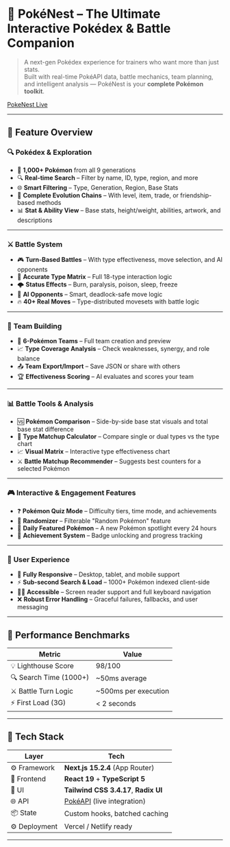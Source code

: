 # 🐾 PokéNest – The Ultimate Interactive Pokédex & Battle Companion

> A next-gen Pokédex experience for trainers who want more than just stats.  
> Built with real-time PokéAPI data, battle mechanics, team planning, and intelligent analysis — PokéNest is your **complete Pokémon toolkit**.

[PokeNest Live](https://v0-pokedex-website.vercel.app/) <!-- Replace with actual image if available -->

---

## 🌟 Feature Overview

### 🔍 **Pokédex & Exploration**
- 🔢 **1,000+ Pokémon** from all 9 generations
- 🔍 **Real-time Search** – Filter by name, ID, type, region, and more
- 🌐 **Smart Filtering** – Type, Generation, Region, Base Stats
- 🧬 **Complete Evolution Chains** – With level, item, trade, or friendship-based methods
- 📊 **Stat & Ability View** – Base stats, height/weight, abilities, artwork, and descriptions

---

### ⚔️ **Battle System**
- 🎮 **Turn-Based Battles** – With type effectiveness, move selection, and AI opponents
- 🧠 **Accurate Type Matrix** – Full 18-type interaction logic
- 🌩️ **Status Effects** – Burn, paralysis, poison, sleep, freeze
- 🤖 **AI Opponents** – Smart, deadlock-safe move logic
- 🔥 **40+ Real Moves** – Type-distributed movesets with battle logic

---

### 👥 **Team Building**
- 👥 **6-Pokémon Teams** – Full team creation and preview
- 📈 **Type Coverage Analysis** – Check weaknesses, synergy, and role balance
- 📤 **Team Export/Import** – Save JSON or share with others
- 🏆 **Effectiveness Scoring** – AI evaluates and scores your team

---

### 📊 **Battle Tools & Analysis**
- 🆚 **Pokémon Comparison** – Side-by-side base stat visuals and total base stat difference
- 🧪 **Type Matchup Calculator** – Compare single or dual types vs the type chart
- 📈 **Visual Matrix** – Interactive type effectiveness chart
- ⚔️ **Battle Matchup Recommender** – Suggests best counters for a selected Pokémon

---

### 🎮 **Interactive & Engagement Features**
- ❓ **Pokémon Quiz Mode** – Difficulty tiers, time mode, and achievements
- 🎲 **Randomizer** – Filterable "Random Pokémon" feature
- 🌟 **Daily Featured Pokémon** – A new Pokémon spotlight every 24 hours
- 🏅 **Achievement System** – Badge unlocking and progress tracking

---

### 📱 **User Experience**
- 📱 **Fully Responsive** – Desktop, tablet, and mobile support
- ⚡ **Sub-second Search & Load** – 1000+ Pokémon indexed client-side
- 🧑‍🦯 **Accessible** – Screen reader support and full keyboard navigation
- ❌ **Robust Error Handling** – Graceful failures, fallbacks, and user messaging

---

## 🚀 Performance Benchmarks

| Metric                  | Value                 |
|-------------------------|-----------------------|
| 💡 Lighthouse Score      | 98/100                |
| 🔍 Search Time (1000+)   | ~50ms average         |
| ⚔️ Battle Turn Logic     | ~500ms per execution  |
| ⚡ First Load (3G)       | < 2 seconds           |

---

## 🧱 Tech Stack

| Layer        | Tech                         |
|--------------|------------------------------|
| ⚙️ Framework   | **Next.js 15.2.4** (App Router) |
| 🧠 Frontend    | **React 19** + **TypeScript 5** |
| 💅 UI         | **Tailwind CSS 3.4.17**, **Radix UI** |
| 🌐 API        | [PokéAPI](https://pokeapi.co) (live integration) |
| 📦 State      | Custom hooks, batched caching |
| ⚙️ Deployment | Vercel / Netlify ready        |

---
